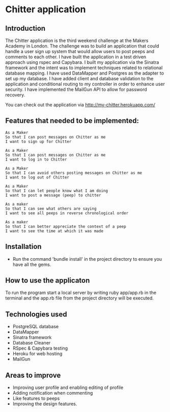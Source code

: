 
Chitter application
==================

Introduction
-------
The Chitter application is the third weekend challenge at the Makers Academy in London. The challenge was to build an application that could handle a user sign up system that would allow users to post peeps and comments to each other. I have built the application in a test driven approach using rspec and Capybara. I built my application via the Sinatra framework and the intent was to implement techniques related to relational database mapping. I have used DataMapper and Postgres as the adapter to set up my database. I have added client and database validation to the application and conditional routing to my controller in order to enhance user security.
I have implemented the MailGun API to allow for password recovery.

You can check out the application via http://my-chitter.herokuapp.com/

Features that needed to be implemented:
-------

```
As a Maker
So that I can post messages on Chitter as me
I want to sign up for Chitter

As a Maker
So that I can post messages on Chitter as me
I want to log in to Chitter

As a Maker
So that I can avoid others posting messages on Chitter as me
I want to log out of Chitter

As a Maker
So that I can let people know what I am doing  
I want to post a message (peep) to chitter

As a maker
So that I can see what others are saying  
I want to see all peeps in reverse chronological order

As a maker
So that I can better appreciate the context of a peep
I want to see the time at which it was made
```

Installation
-----
* Run the command 'bundle install' in the project directory to ensure you have all the gems.


How to use the applicaton
-----

To run the program start a local server by writing ruby app/app.rb in the terminal and the app.rb file from the project directory will be executed.

Technologies used
-----
* PostgreSQL database
* DataMapper
* Sinatra framework
* Database Cleaner
* RSpec & Capybara testing
* Heroku for web hosting
* MailGun

Areas to improve
-----

* Improving user profile and enabling editing of profile
* Adding notification when commenting
* Like features to peeps
* Improving the design features.
